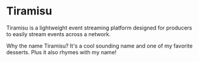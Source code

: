 # Tiramisu

Tiramisu is a lightweight event streaming platform designed for producers to
easily stream events across a network.

Why the name Tiramisu? It's a cool sounding name and one of my favorite
desserts. Plus it also rhymes with my name!
